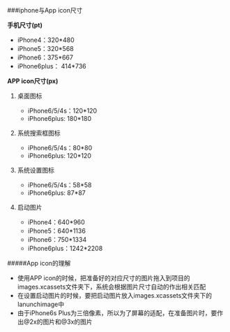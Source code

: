 ###iphone与App icon尺寸

**手机尺寸(pt)**

* iPhone4：320*480
* iPhone5：320*568
* iPhone6：375*667
* iPhone6plus： 414*736

**APP icon尺寸(px)**

1. 桌面图标
   * iPhone6/5/4s：120*120
   * iPhone6plus: 180*180
 
2. 系统搜索框图标
   * iPhone6/5/4s：80*80
   * iPhone6plus:  120*120
4. 系统设置图标
   * iPhone6/5/4s：58*58
   * iPhone6plus: 87*87
5. 启动图片
   * iPhone4：640*960
   * iPhone5：640*1136
   * iPhone6：750*1334
   * iPhone6plus：1242*2208
   
#####App icon的理解

* 使用APP icon的时候，把准备好的对应尺寸的图片拖入到项目的images.xcassets文件夹下，系统会根据图片尺寸自动的作出相关匹配
* 在设置启动图片的时候，要把启动图片放入images.xcassets文件夹下的lanunchimage中
* 由于iPhone6s Plus为三倍像素，所以为了屏幕的适配，在准备图片时，要作出@2x的图片和@3x的图片